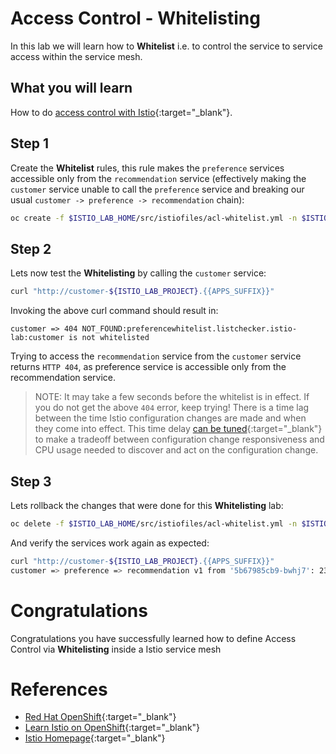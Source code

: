 # Access Control - Whitelisting

In this lab we will learn how to **Whitelist** i.e. to control the service to service access within
the service mesh.

## What you will learn

How to do [access control with Istio](https://istio.io/docs/tasks/security/secure-access-control.html){:target="_blank"}.

## Step 1

Create the **Whitelist** rules, this rule makes the `preference` services accessible only from the `recommendation` service
(effectively making the `customer` service unable to call the `preference` service and breaking our
usual `customer -> preference -> recommendation` chain):

~~~sh
oc create -f $ISTIO_LAB_HOME/src/istiofiles/acl-whitelist.yml -n $ISTIO_LAB_PROJECT
~~~

## Step 2

Lets now test the **Whitelisting** by calling the `customer` service:

~~~sh
curl "http://customer-${ISTIO_LAB_PROJECT}.{{APPS_SUFFIX}}"
~~~

Invoking the above curl command should result in:

~~~console
customer => 404 NOT_FOUND:preferencewhitelist.listchecker.istio-lab:customer is not whitelisted
~~~

Trying to access the `recommendation` service from the `customer` service returns `HTTP 404`, as preference service is accessible only from the recommendation service.

> NOTE: It may take a few seconds before the whitelist is in effect. If you do not get the above `404` error,
keep trying! There is a time lag between the time Istio configuration changes are made and when they come into
effect. This time delay [can be tuned](https://github.com/istio/istio/issues/1485){:target="_blank"} to make a tradeoff between configuration change responsiveness and CPU
usage needed to discover and act on the configuration change.

## Step 3

Lets rollback the changes that were done for this **Whitelisting** lab:

~~~sh
oc delete -f $ISTIO_LAB_HOME/src/istiofiles/acl-whitelist.yml -n $ISTIO_LAB_PROJECT
~~~

And verify the services work again as expected:

~~~sh
curl "http://customer-${ISTIO_LAB_PROJECT}.{{APPS_SUFFIX}}"
customer => preference => recommendation v1 from '5b67985cb9-bwhj7': 235
~~~

# Congratulations

Congratulations you have successfully learned how to define Access Control via **Whitelisting** inside a Istio service mesh

# References

* [Red Hat OpenShift](https://openshift.com){:target="_blank"}
* [Learn Istio on OpenShift](https://learn.openshift.com/servicemesh){:target="_blank"}
* [Istio Homepage](https://istio.io){:target="_blank"}
